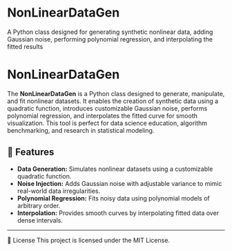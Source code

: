 # NonLinearDataGen
A Python class designed for generating synthetic nonlinear data, adding Gaussian noise, performing polynomial regression, and interpolating the fitted results

# NonLinearDataGen

The **NonLinearDataGen** is a Python class designed to generate, manipulate, and fit nonlinear datasets. It enables the creation of synthetic data using a quadratic function, introduces customizable Gaussian noise, performs polynomial regression, and interpolates the fitted curve for smooth visualization. This tool is perfect for data science education, algorithm benchmarking, and research in statistical modeling.

## 🚀 Features

- **Data Generation:** Simulates nonlinear datasets using a customizable quadratic function.
- **Noise Injection:** Adds Gaussian noise with adjustable variance to mimic real-world data irregularities.
- **Polynomial Regression:** Fits noisy data using polynomial models of arbitrary order.
- **Interpolation:** Provides smooth curves by interpolating fitted data over dense intervals.

---
📜 License
This project is licensed under the MIT License.






